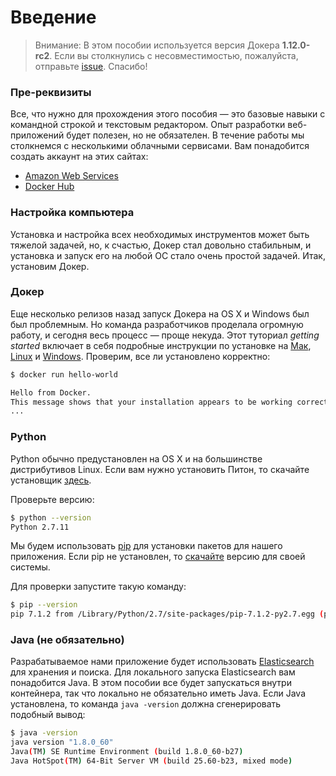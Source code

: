 # Введение

> Внимание: В этом пособии используется версия Докера **1.12.0-rc2**. Если вы столкнулись с несовместимостью, пожалуйста, отправьте [issue](https://github.com/prakhar1989/docker-curriculum/issues). Спасибо!




### Пре-реквизиты

Все, что нужно для прохождения этого пособия — это базовые навыки с командной строкой и текстовым редактором. Опыт разработки веб-приложений будет полезен, но не обязателен. В течение работы мы столкнемся с несколькими облачными сервисами. Вам понадобится создать аккаунт на этих сайтах:
* [Amazon Web Services](http://aws.amazon.com/)
* [Docker Hub](https://hub.docker.com/)

### Настройка компьютера

Установка и настройка всех необходимых инструментов может быть тяжелой задачей, но, к счастью, Докер стал довольно стабильным, и установка и запуск его на любой ОС стало очень простой задачей. Итак, установим Докер.

### Докер

Еще несколько релизов назад запуск Докера на OS X и Windows был был проблемным. Но команда разработчиков проделала огромную работу, и сегодня весь процесс — проще некуда. Этот туториал *getting started* включает в себя подробные инструкции по установке на [Мак](https://www.docker.com/products/docker#/mac), [Linux](https://www.docker.com/products/docker#/linux) и [Windows](https://www.docker.com/products/docker#/windows).
Проверим, все ли установлено корректно:
```bash
$ docker run hello-world

Hello from Docker.
This message shows that your installation appears to be working correctly.
...
```

### Python

Python обычно предустановлен на OS X и на большинстве дистрибутивов Linux. Если вам нужно установить Питон, то скачайте установщик [здесь](https://www.python.org/downloads/).

Проверьте версию:
```bash
$ python --version
Python 2.7.11
```
Мы будем использовать [pip](https://pip.readthedocs.org/en/stable/) для установки пакетов для нашего приложения. Если pip не установлен, то [скачайте](http://pip.readthedocs.org/en/stable/installing/) версию для своей системы.

Для проверки запустите такую команду:
```bash
$ pip --version
pip 7.1.2 from /Library/Python/2.7/site-packages/pip-7.1.2-py2.7.egg (python 2.7)
```
### Java (не обязательно)

Разрабатываемое нами приложение будет использовать [Elasticsearch](https://www.elastic.co/) для хранения и поиска. Для локального запуска Elasticsearch вам понадобится Java. В этом пособии все будет запускаться внутри контейнера, так что локально не обязательно иметь Java. Если Java установлена, то команда `java -version` должна сгенерировать подобный вывод:
```bash
$ java -version
java version "1.8.0_60"
Java(TM) SE Runtime Environment (build 1.8.0_60-b27)
Java HotSpot(TM) 64-Bit Server VM (build 25.60-b23, mixed mode)
```


